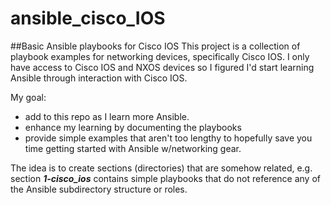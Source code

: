 # ansible_cisco_IOS
##Basic Ansible playbooks for Cisco IOS
This project is a collection of playbook examples for networking devices, specifically Cisco IOS.  I only have access to Cisco IOS and NXOS devices so I figured I'd start learning Ansible through interaction with Cisco IOS.

My goal:
- add to this repo as I learn more Ansible.
- enhance my learning by documenting the playbooks
- provide simple examples that aren't too lengthy to hopefully save you time getting started with Ansible w/networking gear.

The idea is to create sections (directories) that are somehow related, e.g. section **_1-cisco_ios_** contains simple playbooks that do not reference any of the Ansible subdirectory structure or roles.

